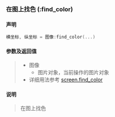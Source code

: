 ### 在图上找色 \(**:find\_color**\)


#### 声明
```lua
横坐标, 纵坐标 = 图像:find_color(...)
```


#### 参数及返回值
> - 图像
>   - 图片对象，当前操作的图片对象
> - 详细用法参考 [screen.find_color](/Handbook/screen/screen.find_color-cs.md)
  
  
#### 说明
> 在图上找色  

